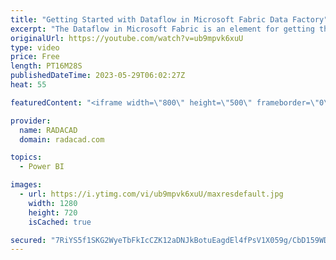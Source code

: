 ```yaml
---
title: "Getting Started with Dataflow in Microsoft Fabric Data Factory"
excerpt: "The Dataflow in Microsoft Fabric is an element for getting the data from the source, transforming it, and loading it into a destination. In this article and video, we will go through what Dataflow is and how it works with a simple example of it. Learn more from my article here: https://radacad.com/getting-started-with-dataflow-in-microsoft-fabric-data-factory"
originalUrl: https://youtube.com/watch?v=ub9mpvk6xuU
type: video
price: Free
length: PT16M28S
publishedDateTime: 2023-05-29T06:02:27Z
heat: 55

featuredContent: "<iframe width=\"800\" height=\"500\" frameborder=\"0\" src=\"https://www.youtube.com/embed/ub9mpvk6xuU\" allow=\"accelerometer; autoplay; encrypted-media; gyroscope; picture-in-picture\" allowfullscreen></iframe>"

provider:
  name: RADACAD
  domain: radacad.com

topics:
  - Power BI

images:
  - url: https://i.ytimg.com/vi/ub9mpvk6xuU/maxresdefault.jpg
    width: 1280
    height: 720
    isCached: true

secured: "7RiYS5f1SKG2WyeTbFkIcCZK12aDNJkBotuEagdEl4fPsV1X059g/CbD159WDv0aGKjetR5IFaAwGdU3pNmudnTkFtrMwuxO52zm8xCefdrYlCDJ+ggvpp04o3+kDjYC7iMVeCv4mQrlfOTdbR2lgDStdtUVjova9U2Uz7xsba1xQdpJJB0KV83bJ/S2VkRiA5dI+SElk34PsxfWF6tO3zK+ELJOxQy0ENJOql+5n0jrHBKbsaeTcioThpR+aIBSYcKK3o21HQyqy/5TB2dmEMoUals3jng3H9FsbnmD5uxKum0Ps+t9/9s0h22ayJPYo9aWS0BcXJPWmLa2JvUE4KtlGwIGOpNCYikQgXh38cdHQuaefJ5XSj5Pop51L23CbwLLx3FHl5E+b/YQKFhCCpnRnTFZFMikpxmegM+NfkE=;D8RKrm8D2+fGsxaG1XCihA=="
---
```


